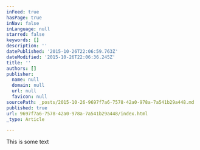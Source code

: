 ```yaml
---
inFeed: true
hasPage: true
inNav: false
inLanguage: null
starred: false
keywords: []
description: ''
datePublished: '2015-10-26T22:06:59.763Z'
dateModified: '2015-10-26T22:06:36.245Z'
title: ''
authors: []
publisher:
  name: null
  domain: null
  url: null
  favicon: null
sourcePath: _posts/2015-10-26-9697f7a6-7578-42a0-978a-7a541b29a448.md
published: true
url: 9697f7a6-7578-42a0-978a-7a541b29a448/index.html
_type: Article

---
```

This is some text